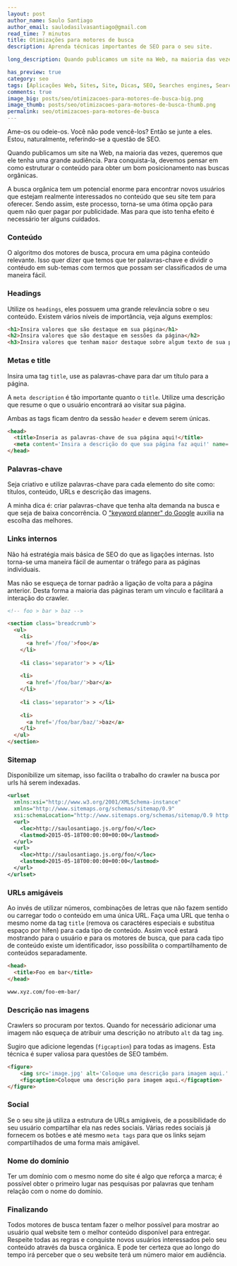 ```yaml
---
layout: post
author_name: Saulo Santiago
author_email: saulodasilvasantiago@gmail.com
read_time: 7 minutos
title: Otimizações para motores de busca
description: Aprenda técnicas importantes de SEO para o seu site.

long_description: Quando publicamos um site na Web, na maioria das vezes, queremos que ele tenha uma grande audiência. Para conquista-la, devemos pensar em como estruturar o conteúdo para obter um bom posicionamento nas buscas orgânicas. Aprenda técnicas importantes de SEO neste post e alavanque seu número de audiência.

has_preview: true
category: seo
tags: [Aplicações Web, Sites, Site, Dicas, SEO, Searches engines, Search engines, otimizações, otimização, motores de busca]
comments: true
image_big: posts/seo/otimizacoes-para-motores-de-busca-big.png
image_thumb: posts/seo/otimizacoes-para-motores-de-busca-thumb.png
permalink: seo/otimizacoes-para-motores-de-busca
---
```


Ame-os ou odeie-os. 
Você não pode vencê-los? Então se junte a eles. 
Estou, naturalmente, referindo-se a questão de SEO.

Quando publicamos um site na Web, na maioria das vezes, queremos que ele tenha uma grande audiência. Para conquista-la, devemos pensar em como estruturar o conteúdo para obter um bom posicionamento nas buscas orgânicas.

A busca orgânica tem um potencial enorme para encontrar novos usuários que estejam realmente interessados no conteúdo que seu site tem para oferecer.
Sendo assim, este processo, torna-se uma ótima opção para quem não quer pagar por publicidade.
Mas para que isto tenha efeito é necessário ter alguns cuidados.

### Conteúdo

O algoritmo dos motores de busca, procura em uma página conteúdo relevante. Isso quer dizer que temos que ter palavras-chave e dividir o contéudo em sub-temas com termos que possam ser classificados de uma maneira fácil.

### Headings

Utilize os `headings`, eles possuem uma grande relevância sobre o seu conteúdo. Existem vários níveis de importância, veja alguns exemplos:

```html
<h1>Insira valores que são destaque em sua página</h1>
<h2>Insira valores que são destaque em sessões da página</h2>
<h3>Insira valores que tenham maior destaque sobre algum texto de sua página</h3>
```

### Metas e title

Insira uma tag `title`, use as palavras-chave para dar um título para a página.

A `meta description` é tão importante quanto o `title`. Utilize uma descrição que resume o que o usuário encontrará ao visitar sua página.

Ambas as tags ficam dentro da sessão `header` e devem serem únicas.

```html
<head>
  <title>Inseria as palavras-chave de sua página aqui!</title>
  <meta content='Insira a descrição do que sua página faz aqui!' name='description'>
</head>
```

### Palavras-chave

Seja criativo e utilize palavras-chave para cada elemento do site como: títulos, conteúdo, URLs e descrição das imagens.

A minha dica é: criar palavras-chave que tenha alta demanda na busca e que seja de baixa concorrência. O ["keyword planner" do Google](https://adwords.google.com/ko/KeywordPlanner) auxilia na escolha das melhores.

### Links internos

Não há estratégia mais básica de SEO do que as ligações internas. Isto torna-se uma maneira fácil de aumentar o tráfego para as páginas individuais.

Mas não se esqueça de tornar padrão a ligação de volta para a página anterior. Desta forma a maioria das páginas teram um vínculo e facilitará a interação do crawler.

```html
<!-- foo > bar > baz -->

<section class='breadcrumb'>
  <ul>
    <li>
      <a href='/foo/'>foo</a>
    </li>
    
    <li class='separator'> > </li>
    
    <li>
      <a href='/foo/bar/'>bar</a>
    </li>
    
    <li class='separator'> > </li>
    
    <li>
      <a href='/foo/bar/baz/'>baz</a>
    </li>
  </ul>
</section>
```

### Sitemap

Disponibilize um sitemap, isso facilita o trabalho do crawler na busca por urls há serem indexadas.

```xml
<urlset 
  xmlns:xsi="http://www.w3.org/2001/XMLSchema-instance" 
  xmlns="http://www.sitemaps.org/schemas/sitemap/0.9" 
  xsi:schemaLocation="http://www.sitemaps.org/schemas/sitemap/0.9 http://www.sitemaps.org/schemas/sitemap/0.9/sitemap.xsd">
  <url>
    <loc>http://saulosantiago.js.org/foo/</loc>
    <lastmod>2015-05-18T00:00:00+00:00</lastmod>
  </url>
  <url>
    <loc>http://saulosantiago.js.org/foo/</loc>
    <lastmod>2015-05-18T00:00:00+00:00</lastmod>
  </url>
</urlset>
```

### URLs amigáveis

Ao invés de utilizar números, combinações de letras que não fazem sentido ou carregar todo o conteúdo em uma única URL. 
Faça uma URL que tenha o mesmo nome da tag `title` (remova os caractéres especiais e substitua espaço por hífen) para cada tipo de conteúdo. Assim você estará mostrando para o usuário e para os motores de busca, que para cada tipo de conteúdo existe um identificador, isso possibilita o compartilhamento de conteúdos separadamente.

```html
<head>
  <title>Foo em bar</title>
</head>
```

```bash
www.xyz.com/foo-em-bar/
```

### Descrição nas imagens

Crawlers so procuram por textos. Quando for necessário adicionar uma imagem não esqueça de atribuir uma descrição no atributo `alt` da tag `img`.

Sugiro que adicione legendas (`figcaption`) para todas as imagens.
Esta técnica é super valiosa para questões de SEO também.

```html
<figure>
    <img src='image.jpg' alt='Coloque uma descrição para imagem aqui.' />
    <figcaption>Coloque uma descrição para imagem aqui.</figcaption>
</figure>
```

### Social

Se o seu site já utiliza a estrutura de URLs amigáveis, de a possibilidade do seu usuário compartilhar ela nas redes sociais. Várias redes sociais já fornecem os botões e até mesmo `meta tags` para que os links sejam compartilhados de uma forma mais amigável.

### Nome do domínio

Ter um domínio com o mesmo nome do site é algo que reforça a marca; é possível obter o primeiro lugar nas pesquisas por palavras que tenham relação com o nome do domínio.

### Finalizando

Todos motores de busca tentam fazer o melhor possível para mostrar ao usuário qual website tem o melhor conteúdo disponível para entregar.
Respeite todas as regras e conquiste novos usuários interessados pelo seu conteúdo através da busca orgânica.
E pode ter certeza que ao longo do tempo irá perceber que o seu website terá um número maior em audiência.